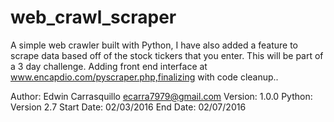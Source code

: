 # web_crawl_scraper
A simple web crawler built with Python, I have also added a feature to scrape data based off of the stock tickers that you enter. This will be part of a 3 day challenge. Adding front end interface at www.encapdio.com/pyscraper.php,finalizing with code cleanup..

Author: Edwin Carrasquillo <ecarra7979@gmail.com>
Version: 1.0.0
Python: Version 2.7
Start Date: 02/03/2016
End Date: 02/07/2016
